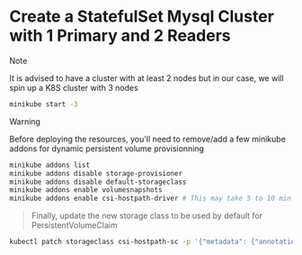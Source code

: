 # Create a StatefulSet Mysql Cluster with 1 Primary and 2 Readers
> [!NOTE] 
> It is advised to have a cluster with at least 2 nodes but in our case, we will spin up a K8S cluster with 3 nodes
```sh
minikube start -3
```
> [!WARNING]
> Before deploying the resources, you'll need to remove/add a few minikube addons for dynamic persistent volume provisionning
```sh
minikube addons list
minikube addons disable storage-provisioner
minikube addons disable default-storageclass
minikube addons enable volumesnapshots
minikube addons enable csi-hostpath-driver # This may take 5 to 10 min
```
> Finally, update the new storage class to be used by default for PersistentVolumeClaim
```sh
kubectl patch storageclass csi-hostpath-sc -p '{"metadata": {"annotations":{"storageclass.kubernetes.io/is-default-class":"true"}}}'
```